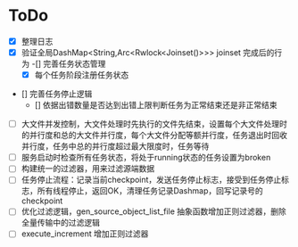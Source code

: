 # ToDo 

-[x] 整理日志
-[x] 验证全局DashMap<String,Arc<Rwlock<Joinset()>>> joinset 完成后的行为
-[] 完善任务状态管理
  - [x] 每个任务阶段注册任务状态
- [] 完善任务停止逻辑
  - [] 依据出错数量是否达到出错上限判断任务为正常结束还是非正常结束 
- [ ] 大文件并发控制，大文件处理时先执行的文件先结束，设置每个大文件处理时的并行度和总的大文件并行度，每个大文件分配等额并行度，任务退出时回收并行度，任务中总的并行度超过最大限度时，任务等待
- [ ] 服务启动时检查所有任务状态，将处于running状态的任务设置为broken
- [ ] 构建统一的过滤器，用来过滤源端数据
- [ ] 任务停止流程：记录当前checkpoint，发送任务停止标志，接受到任务停止标志，所有线程停止，返回OK，清理任务记录Dashmap，回写记录号的checkpoint
- [ ] 优化过滤逻辑，gen_source_object_list_file 抽象函数增加正则过滤器，删除全量传输中的过滤逻辑
- [ ] execute_increment 增加正则过滤器